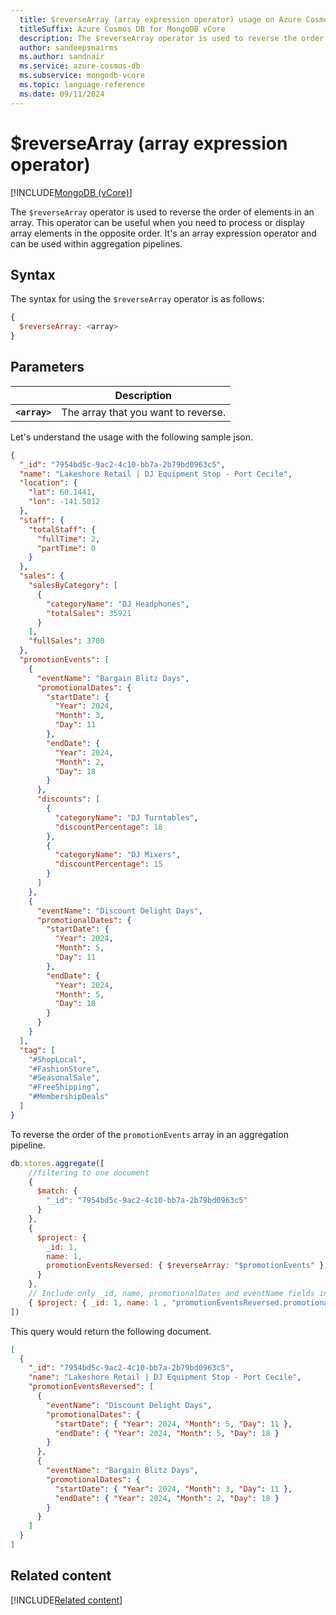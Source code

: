```yaml
---
  title: $reverseArray (array expression operator) usage on Azure Cosmos DB for MongoDB vCore
  titleSuffix: Azure Cosmos DB for MongoDB vCore
  description: The $reverseArray operator is used to reverse the order of elements in an array. 
  author: sandeepsnairms
  ms.author: sandnair
  ms.service: azure-cosmos-db
  ms.subservice: mongodb-vcore
  ms.topic: language-reference
  ms.date: 09/11/2024
---
```


# $reverseArray (array expression operator)

[!INCLUDE[MongoDB (vCore)](~/reusable-content/ce-skilling/azure/includes/cosmos-db/includes/appliesto-mongodb-vcore.md)]

The `$reverseArray` operator is used to reverse the order of elements in an array. This operator can be useful when you need to process or display array elements in the opposite order. It's an array expression operator and can be used within aggregation pipelines.

## Syntax

The syntax for using the `$reverseArray` operator is as follows:

```javascript
{
  $reverseArray: <array>
}
```

## Parameters

| | Description |
| --- | --- |
| **`<array>`**| The array that you want to reverse.|


Let's understand the usage with the following sample json.
```json
{
  "_id": "7954bd5c-9ac2-4c10-bb7a-2b79bd0963c5",
  "name": "Lakeshore Retail | DJ Equipment Stop - Port Cecile",
  "location": {
    "lat": 60.1441,
    "lon": -141.5012
  },
  "staff": {
    "totalStaff": {
      "fullTime": 2,
      "partTime": 0
    }
  },
  "sales": {
    "salesByCategory": [
      {
        "categoryName": "DJ Headphones",
        "totalSales": 35921
      }
    ],
    "fullSales": 3700
  },
  "promotionEvents": [
    {
      "eventName": "Bargain Blitz Days",
      "promotionalDates": {
        "startDate": {
          "Year": 2024,
          "Month": 3,
          "Day": 11
        },
        "endDate": {
          "Year": 2024,
          "Month": 2,
          "Day": 18
        }
      },
      "discounts": [
        {
          "categoryName": "DJ Turntables",
          "discountPercentage": 18
        },
        {
          "categoryName": "DJ Mixers",
          "discountPercentage": 15
        }
      ]
    },
    {
      "eventName": "Discount Delight Days",
      "promotionalDates": {
        "startDate": {
          "Year": 2024,
          "Month": 5,
          "Day": 11
        },
        "endDate": {
          "Year": 2024,
          "Month": 5,
          "Day": 18
        }
      }
    }
  ],
  "tag": [
    "#ShopLocal",
    "#FashionStore",
    "#SeasonalSale",
    "#FreeShipping",
    "#MembershipDeals"
  ]
}
```

To reverse the order of the `promotionEvents` array in an aggregation pipeline.

```javascript
db.stores.aggregate([
    //filtering to one document
    {
      $match: {
        "_id": "7954bd5c-9ac2-4c10-bb7a-2b79bd0963c5"
      }
    },
    {
      $project: {
        _id: 1,
        name: 1,
        promotionEventsReversed: { $reverseArray: "$promotionEvents" }
      }
    },
    // Include only _id, name, promotionalDates and eventName fields in the output 
    { $project: { _id: 1, name: 1 , "promotionEventsReversed.promotionalDates":1, "promotionEventsReversed.eventName":1  } } 
])
```

This query would return the following document.

```json
[
  {
    "_id": "7954bd5c-9ac2-4c10-bb7a-2b79bd0963c5",
    "name": "Lakeshore Retail | DJ Equipment Stop - Port Cecile",
    "promotionEventsReversed": [
      {
        "eventName": "Discount Delight Days",
        "promotionalDates": {
          "startDate": { "Year": 2024, "Month": 5, "Day": 11 },
          "endDate": { "Year": 2024, "Month": 5, "Day": 18 }
        }
      },
      {
        "eventName": "Bargain Blitz Days",
        "promotionalDates": {
          "startDate": { "Year": 2024, "Month": 3, "Day": 11 },
          "endDate": { "Year": 2024, "Month": 2, "Day": 18 }
        }
      }
    ]
  }
]
```

## Related content
[!INCLUDE[Related content](../includes/related-content.md)]
